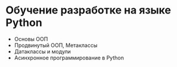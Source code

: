 # Обучение разработке на языке Python

- Основы ООП
- Продвинутый ООП, Метаклассы
- Датаклассы и модули
- Асинхронное программирование в Python
